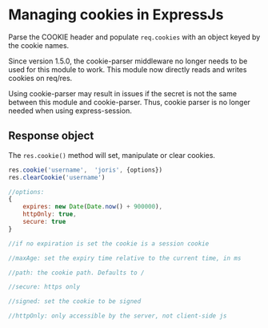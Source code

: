 # Managing cookies in ExpressJs
Parse the COOKIE header and populate `req.cookies` with an object keyed by the cookie names.

Since version 1.5.0, the cookie-parser middleware no longer needs to be used for this module to work. This module now directly reads and writes cookies on req/res. 

Using cookie-parser may result in issues if the secret is not the same between this module and cookie-parser. Thus, cookie parser is no longer needed when using express-session.

## Response object
The `res.cookie()` method will set, manipulate or clear cookies.
```javascript
res.cookie('username',  'joris', {options})
res.clearCookie('username')

//options:
{
	expires: new Date(Date.now() + 900000), 
	httpOnly: true,
	secure: true
}

//if no expiration is set the cookie is a session cookie

//maxAge: set the expiry time relative to the current time, in ms

//path: the cookie path. Defaults to /

//secure: https only

//signed: set the cookie to be signed

//httpOnly:	only accessible by the server, not client-side js